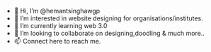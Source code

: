 - 👋 Hi, I’m @hemantsinghawgp
- 👀 I’m interested in website designing for organisations/institutes.
- 🌱 I’m currently learning web 3.0
- 💞️ I’m looking to collaborate on designing,doodling & much more..
- 📫 Connect here to reach me.

